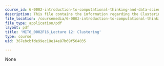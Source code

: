 ```yaml
---
course_id: 6-0002-introduction-to-computational-thinking-and-data-science-fall-2016
description: This file contains the information regarding the Clustering.
file_location: /coursemedia/6-0002-introduction-to-computational-thinking-and-data-science-fall-2016/367ebcbfde99ec18e14e87b69f564035_MIT6_0002F16_lec12.pdf
file_type: application/pdf
layout: pdf
title: 'MIT6_0002F16_Lecture 12: Clustering'
type: course
uid: 367ebcbfde99ec18e14e87b69f564035

---
```

None